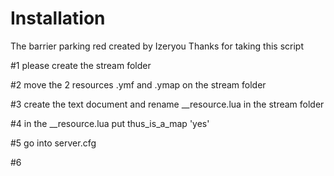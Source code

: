# Installation

The barrier parking red created by Izeryou 
Thanks for taking this script

#1 
please create the stream folder

#2
move the 2 resources .ymf and .ymap on the stream folder

#3
create the text document and rename __resource.lua in the stream folder

#4 
in the __resource.lua put thus_is_a_map 'yes'

#5
go into server.cfg

#6
